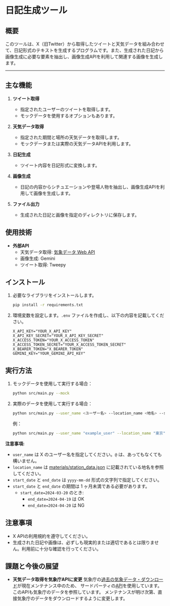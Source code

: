 # 日記生成ツール

## 概要

このツールは、X（旧Twitter）から取得したツイートと天気データを組み合わせて、日記形式のテキストを生成するプログラムです。また、生成された日記から画像生成に必要な要素を抽出し、画像生成APIを利用して関連する画像を生成します。

---

## 主な機能

1. **ツイート取得**
   - 指定されたユーザーのツイートを取得します。
   - モックデータを使用するオプションもあります。

2. **天気データ取得**
   - 指定された期間と場所の天気データを取得します。
   - モックデータまたは実際の天気データAPIを利用します。

3. **日記生成**
   - ツイート内容を日記形式に変換します。

4. **画像生成**
   - 日記の内容からシチュエーションや登場人物を抽出し、画像生成APIを利用して画像を生成します。

5. **ファイル出力**
   - 生成された日記と画像を指定のディレクトリに保存します。

## 使用技術

- **外部API**
  - 天気データ取得: [気象データ Web API](https://www.cultivationdata.net/weather-web-api.html)
  - 画像生成: Gemini
  - ツイート取得: Tweepy

## インストール

1. 必要なライブラリをインストールします。

    ```bash
    pip install -r requirements.txt
    ```

2. 環境変数を設定します。`.env` ファイルを作成し、以下の内容を記載してください。

    ```env
    X_API_KEY="YOUR_X_API_KEY"
    X_API_KEY_SECRET="YOUR_X_API_KEY_SECRET"
    X_ACCESS_TOKEN="YOUR_X_ACCESS_TOKEN"
    X_ACCESS_TOKEN_SECRET="YOUR_X_ACCESS_TOKEN_SECRET"
	X_BEARER_TOKEN="X_BEARER_TOKEN"
    GEMINI_KEY="YOUR_GEMINI_API_KEY"
    ```

## 実行方法

1. モックデータを使用して実行する場合：

    ```bash
    python src/main.py --mock
    ```

2. 実際のデータを使用して実行する場合：

    ```bash
    python src/main.py --user_name <ユーザー名> --location_name <地名> --start_date <開始日> --end_date <終了日>
    ```

    例：

    ```bash
    python src/main.py --user_name "example_user" --location_name "東京" --start_date "2023-05-01" --end_date "2023-05-07"
    ```

**注意事項:**

- `user_name` は X のユーザー名を指定してください。`@` は、あってもなくても構いません。
- `location_name` は [materials/station_data.json](https://github.com/Syogo-Suganoya/inkpost/blob/main/materials/station_data.json) に記載されている地名を参照してください。
- `start_date` と `end_date` は `yyyy-mm-dd` 形式の文字列で指定してください。
- `start_date` と `end_date` の期間は 1 ヶ月未満である必要があります。
  - `start_date=2024-03-20` のとき:
    - `end_date=2024-04-19` は OK
    - `end_date=2024-04-20` は NG

## 注意事項

- X APIの利用規約を遵守してください。
- 生成された日記や画像は、必ずしも現実的または適切であるとは限りません。利用前に十分な確認を行ってください。

## 課題と今後の展望

- **天気データ取得を気象庁APIに変更**
  気象庁の[過去の気象データ・ダウンロード](https://www.data.jma.go.jp/risk/obsdl/)が現在メンテナンス中のため、
  サードパーティの[API](https://www.cultivationdata.net/weather-web-api.html)を使用しています。このAPIも気象庁のデータを参照しています。
  メンテナンスが明け次第、直接気象庁のデータをダウンロードするように変更します。

